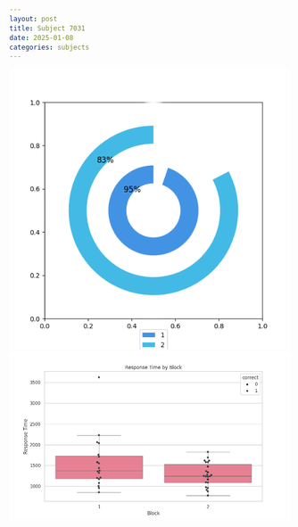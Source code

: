 ```yaml
---
layout: post
title: Subject 7031
date: 2025-01-08
categories: subjects
---
```


![](data/7031/run-21/7031__acc_test.png)
![](data/7031/run-21/7031_rt.png)
